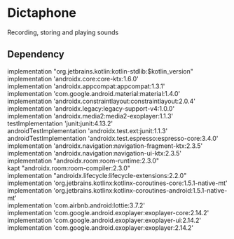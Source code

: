 # Dictaphone
Recording, storing and playing sounds
## Dependency
implementation "org.jetbrains.kotlin:kotlin-stdlib:$kotlin_version"  
    implementation 'androidx.core:core-ktx:1.6.0'  
    implementation 'androidx.appcompat:appcompat:1.3.1'  
    implementation 'com.google.android.material:material:1.4.0'  
    implementation 'androidx.constraintlayout:constraintlayout:2.0.4'  
    implementation 'androidx.legacy:legacy-support-v4:1.0.0'  
    implementation 'androidx.media2:media2-exoplayer:1.1.3'  
    testImplementation 'junit:junit:4.13.2'  
    androidTestImplementation 'androidx.test.ext:junit:1.1.3'  
    androidTestImplementation 'androidx.test.espresso:espresso-core:3.4.0'  
    implementation 'androidx.navigation:navigation-fragment-ktx:2.3.5'  
    implementation 'androidx.navigation:navigation-ui-ktx:2.3.5'  
    implementation "androidx.room:room-runtime:2.3.0"  
    kapt "androidx.room:room-compiler:2.3.0"  
    implementation "androidx.lifecycle:lifecycle-extensions:2.2.0"  
    implementation 'org.jetbrains.kotlinx:kotlinx-coroutines-core:1.5.1-native-mt'  
    implementation 'org.jetbrains.kotlinx:kotlinx-coroutines-android:1.5.1-native-mt'  
    implementation 'com.airbnb.android:lottie:3.7.2'  
    implementation 'com.google.android.exoplayer:exoplayer-core:2.14.2'  
    implementation 'com.google.android.exoplayer:exoplayer-ui:2.14.2'  
    implementation 'com.google.android.exoplayer:exoplayer:2.14.2'  
